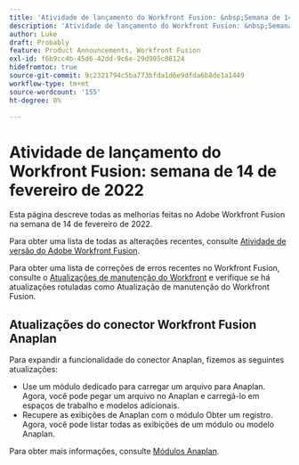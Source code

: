 ```yaml
---
title: 'Atividade de lançamento do Workfront Fusion: &nbsp;Semana de 14 de fevereiro de 2022'
description: 'Atividade de lançamento do Workfront Fusion: &nbsp;Semana de 14 de fevereiro de 2022'
author: Luke
draft: Probably
feature: Product Announcements, Workfront Fusion
exl-id: f6b9cc4b-45d6-42dd-9c6e-29d905c08124
hidefromtoc: true
source-git-commit: 9c2321794c5ba773bfda1d6e9dfda6b8de1a1449
workflow-type: tm+mt
source-wordcount: '155'
ht-degree: 0%

---
```


# Atividade de lançamento do Workfront Fusion: semana de 14 de fevereiro de 2022

Esta página descreve todas as melhorias feitas no Adobe Workfront Fusion na semana de 14 de fevereiro de 2022.

Para obter uma lista de todas as alterações recentes, consulte [Atividade de versão do Adobe Workfront Fusion](../../../product-announcements/product-releases/fusion-release-activity/fusion-release-activity.md).

Para obter uma lista de correções de erros recentes no Workfront Fusion, consulte o [Atualizações de manutenção do Workfront](https://one.workfront.com/s/article/Workfront-Maintenance-Updates-1882317350) e verifique se há atualizações rotuladas como Atualização de manutenção do Workfront Fusion.

## Atualizações do conector Workfront Fusion Anaplan

Para expandir a funcionalidade do conector Anaplan, fizemos as seguintes atualizações:

* Use um módulo dedicado para carregar um arquivo para Anaplan. Agora, você pode pegar um arquivo no Anaplan e carregá-lo em espaços de trabalho e modelos adicionais.
* Recupere as exibições de Anaplan com o módulo Obter um registro. Agora, você pode listar todas as exibições de um módulo ou modelo Anaplan.

Para obter mais informações, consulte [Módulos Anaplan](../../../workfront-fusion/apps-and-their-modules/anaplan-modules.md).
